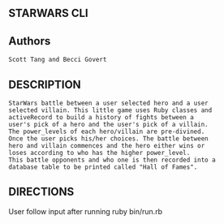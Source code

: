 ## STARWARS CLI

## Authors

    Scott Tang and Becci Govert

## DESCRIPTION

    StarWars battle between a user selected hero and a user
    selected villain. This little game uses Ruby classes and
    activeRecord to build a history of fights between a
    user's pick of a hero and the user's pick of a villain.
    The power_levels of each hero/villain are pre-divined.
    Once the user picks his/her choices. The battle between
    hero and villain commences and the hero either wins or
    loses according to who has the higher power_level.
    This battle opponents and who one is then recorded into a
    database table to be printed called "Hall of Fames".

## DIRECTIONS

User follow input after running ruby bin/run.rb
